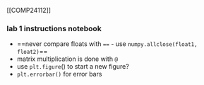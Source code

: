 [[COMP24112]]

### lab 1 instructions notebook
- ==never compare floats with `==` - use `numpy.allclose(float1, float2)`==
- matrix multiplication is done with `@`
- use `plt.figure`() to start a new figure?
- `plt.errorbar()` for error bars
